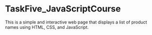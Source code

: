 # TaskFive_JavaScriptCourse
This is a simple and interactive web page that displays a list of product names using HTML, CSS, and JavaScript.
